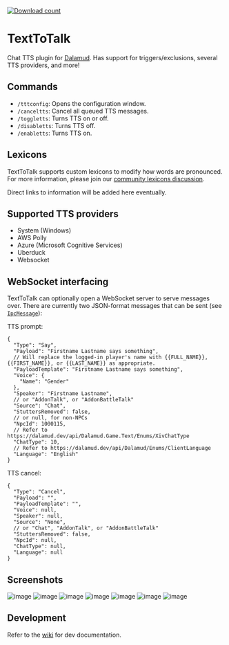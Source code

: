 [![Download count](https://img.shields.io/endpoint?url=https://qzysathwfhebdai6xgauhz4q7m0mzmrf.lambda-url.us-east-1.on.aws/TextToTalk)](https://github.com/karashiiro/TextToTalk)

# TextToTalk
Chat TTS plugin for [Dalamud](https://github.com/goatcorp/Dalamud). Has support for triggers/exclusions, several TTS providers, and more!

## Commands
* `/tttconfig`: Opens the configuration window.
* `/canceltts`: Cancel all queued TTS messages.
* `/toggletts`: Turns TTS on or off.
* `/disabletts`: Turns TTS off.
* `/enabletts`: Turns TTS on.

## Lexicons
TextToTalk supports custom lexicons to modify how words are pronounced. For more information, please join our [community lexicons discussion](https://github.com/karashiiro/TextToTalk/discussions/62).

Direct links to information will be added here eventually.

## Supported TTS providers
* System (Windows)
* AWS Polly
* Azure (Microsoft Cognitive Services)
* Uberduck
* Websocket

## WebSocket interfacing
TextToTalk can optionally open a WebSocket server to serve messages over.
There are currently two JSON-format messages that can be sent (see
[`IpcMessage`](https://github.com/karashiiro/TextToTalk/blob/main/src/TextToTalk/Backends/Websocket/IpcMessage.cs)):

TTS prompt:
```json5
{
  "Type": "Say",
  "Payload": "Firstname Lastname says something",
  // Will replace the logged-in player's name with {{FULL_NAME}}, {{FIRST_NAME}}, or {{LAST_NAME}} as appropriate.
  "PayloadTemplate": "Firstname Lastname says something",
  "Voice": {
    "Name": "Gender"
  },
  "Speaker": "Firstname Lastname",
  // or "AddonTalk", or "AddonBattleTalk"
  "Source": "Chat",
  "StuttersRemoved": false,
  // or null, for non-NPCs
  "NpcId": 1000115,
  // Refer to https://dalamud.dev/api/Dalamud.Game.Text/Enums/XivChatType
  "ChatType": 10,
  // Refer to https://dalamud.dev/api/Dalamud/Enums/ClientLanguage
  "Language": "English"
}
```

TTS cancel:
```json5
{
  "Type": "Cancel",
  "Payload": "",
  "PayloadTemplate": "",
  "Voice": null,
  "Speaker": null,
  "Source": "None",
  // or "Chat", "AddonTalk", or "AddonBattleTalk"
  "StuttersRemoved": false,
  "NpcId": null,
  "ChatType": null,
  "Language": null
}
```

## Screenshots
![image](https://user-images.githubusercontent.com/49822414/126075774-a97d7a11-98c6-40e4-9937-711a8da96926.png)
![image](https://user-images.githubusercontent.com/49822414/126075784-1af622f3-df16-4e00-8de5-bf11f6acb017.png)
![image](https://user-images.githubusercontent.com/49822414/126075793-8b4587e0-1863-44ca-a13f-27a1fcd336d6.png)
![image](https://user-images.githubusercontent.com/49822414/126075802-c694a821-82da-4d87-bf97-06fba9d1e5e4.png)
![image](https://user-images.githubusercontent.com/49822414/126075852-f2aee169-c83c-4916-aca2-e715951eab36.png)
![image](https://user-images.githubusercontent.com/49822414/126075869-480cacb2-8537-41da-aaba-553da5ec9abb.png)
![image](https://user-images.githubusercontent.com/49822414/126075873-aa329726-92eb-4ea1-9127-39810016596b.png)

## Development
Refer to the [wiki](https://github.com/karashiiro/TextToTalk/wiki/Development) for dev documentation.
